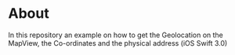 # About
In this repository an example on how to get the Geolocation on the MapView, the Co-ordinates and the physical address
(iOS Swift 3.0)
